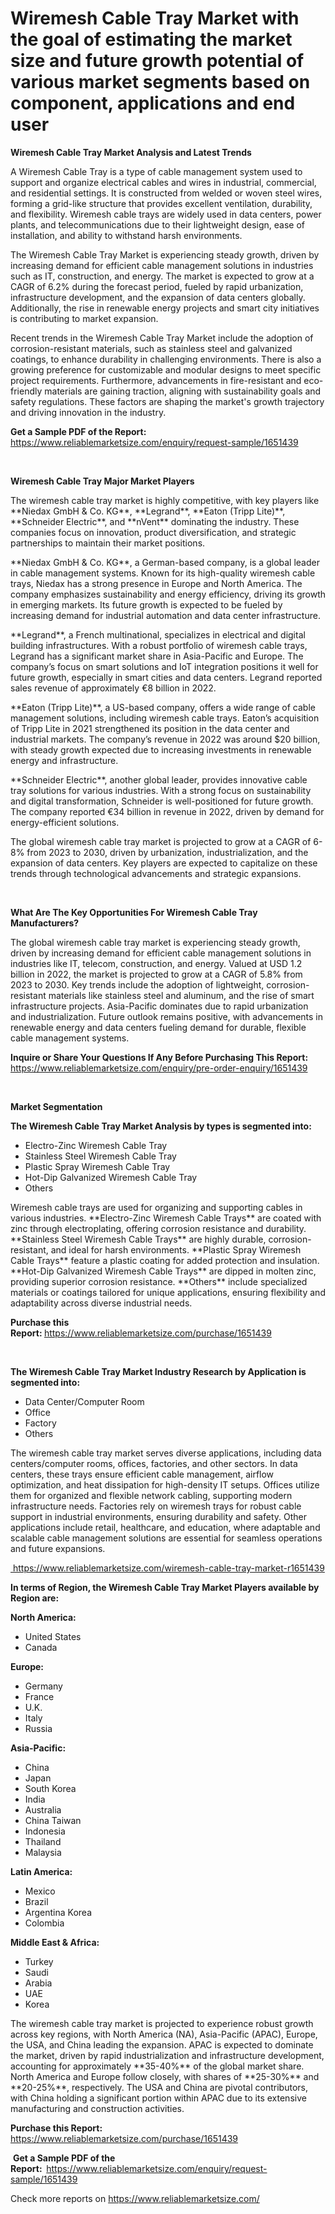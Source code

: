 <p><h1>Wiremesh Cable Tray Market with the goal of estimating the market size and future growth potential of various market segments based on component, applications and end user</h1></p><p><strong>Wiremesh Cable Tray Market Analysis and Latest Trends</strong></p>
<p><p>A Wiremesh Cable Tray is a type of cable management system used to support and organize electrical cables and wires in industrial, commercial, and residential settings. It is constructed from welded or woven steel wires, forming a grid-like structure that provides excellent ventilation, durability, and flexibility. Wiremesh cable trays are widely used in data centers, power plants, and telecommunications due to their lightweight design, ease of installation, and ability to withstand harsh environments.</p><p>The Wiremesh Cable Tray Market is experiencing steady growth, driven by increasing demand for efficient cable management solutions in industries such as IT, construction, and energy. The market is expected to grow at a CAGR of 6.2% during the forecast period, fueled by rapid urbanization, infrastructure development, and the expansion of data centers globally. Additionally, the rise in renewable energy projects and smart city initiatives is contributing to market expansion.</p><p>Recent trends in the Wiremesh Cable Tray Market include the adoption of corrosion-resistant materials, such as stainless steel and galvanized coatings, to enhance durability in challenging environments. There is also a growing preference for customizable and modular designs to meet specific project requirements. Furthermore, advancements in fire-resistant and eco-friendly materials are gaining traction, aligning with sustainability goals and safety regulations. These factors are shaping the market's growth trajectory and driving innovation in the industry.</p></p>
<p><strong>Get a Sample PDF of the Report:&nbsp;</strong> <a href="https://www.reliablemarketsize.com/enquiry/request-sample/1651439?utm_campaign=1884&utm_medium=2&utm_source=Github&utm_content=ia&utm_term=25012025&utm_id=wiremesh-cable-tray">https://www.reliablemarketsize.com/enquiry/request-sample/1651439</a></p>
<p>&nbsp;</p>
<p><strong>Wiremesh Cable Tray Major Market Players</strong></p>
<p><p>The wiremesh cable tray market is highly competitive, with key players like **Niedax GmbH & Co. KG**, **Legrand**, **Eaton (Tripp Lite)**, **Schneider Electric**, and **nVent** dominating the industry. These companies focus on innovation, product diversification, and strategic partnerships to maintain their market positions.</p><p>**Niedax GmbH & Co. KG**, a German-based company, is a global leader in cable management systems. Known for its high-quality wiremesh cable trays, Niedax has a strong presence in Europe and North America. The company emphasizes sustainability and energy efficiency, driving its growth in emerging markets. Its future growth is expected to be fueled by increasing demand for industrial automation and data center infrastructure.</p><p>**Legrand**, a French multinational, specializes in electrical and digital building infrastructures. With a robust portfolio of wiremesh cable trays, Legrand has a significant market share in Asia-Pacific and Europe. The company’s focus on smart solutions and IoT integration positions it well for future growth, especially in smart cities and data centers. Legrand reported sales revenue of approximately €8 billion in 2022.</p><p>**Eaton (Tripp Lite)**, a US-based company, offers a wide range of cable management solutions, including wiremesh cable trays. Eaton’s acquisition of Tripp Lite in 2021 strengthened its position in the data center and industrial markets. The company’s revenue in 2022 was around $20 billion, with steady growth expected due to increasing investments in renewable energy and infrastructure.</p><p>**Schneider Electric**, another global leader, provides innovative cable tray solutions for various industries. With a strong focus on sustainability and digital transformation, Schneider is well-positioned for future growth. The company reported €34 billion in revenue in 2022, driven by demand for energy-efficient solutions.</p><p>The global wiremesh cable tray market is projected to grow at a CAGR of 6-8% from 2023 to 2030, driven by urbanization, industrialization, and the expansion of data centers. Key players are expected to capitalize on these trends through technological advancements and strategic expansions.</p></p>
<p>&nbsp;</p>
<p><strong>What Are The Key Opportunities For Wiremesh Cable Tray Manufacturers?</strong></p>
<p><p>The global wiremesh cable tray market is experiencing steady growth, driven by increasing demand for efficient cable management solutions in industries like IT, telecom, construction, and energy. Valued at USD 1.2 billion in 2022, the market is projected to grow at a CAGR of 5.8% from 2023 to 2030. Key trends include the adoption of lightweight, corrosion-resistant materials like stainless steel and aluminum, and the rise of smart infrastructure projects. Asia-Pacific dominates due to rapid urbanization and industrialization. Future outlook remains positive, with advancements in renewable energy and data centers fueling demand for durable, flexible cable management systems.</p></p>
<p><strong>Inquire or Share Your Questions If Any Before Purchasing This Report:</strong> <a href="https://www.reliablemarketsize.com/enquiry/pre-order-enquiry/1651439?utm_campaign=1884&utm_medium=2&utm_source=Github&utm_content=ia&utm_term=25012025&utm_id=wiremesh-cable-tray">https://www.reliablemarketsize.com/enquiry/pre-order-enquiry/1651439</a></p>
<p>&nbsp;</p>
<p><strong>Market Segmentation</strong></p>
<p><strong>The Wiremesh Cable Tray Market Analysis by types is segmented into:</strong></p>
<p><ul><li>Electro-Zinc Wiremesh Cable Tray</li><li>Stainless Steel Wiremesh Cable Tray</li><li>Plastic Spray Wiremesh Cable Tray</li><li>Hot-Dip Galvanized Wiremesh Cable Tray</li><li>Others</li></ul></p>
<p><p>Wiremesh cable trays are used for organizing and supporting cables in various industries. **Electro-Zinc Wiremesh Cable Trays** are coated with zinc through electroplating, offering corrosion resistance and durability. **Stainless Steel Wiremesh Cable Trays** are highly durable, corrosion-resistant, and ideal for harsh environments. **Plastic Spray Wiremesh Cable Trays** feature a plastic coating for added protection and insulation. **Hot-Dip Galvanized Wiremesh Cable Trays** are dipped in molten zinc, providing superior corrosion resistance. **Others** include specialized materials or coatings tailored for unique applications, ensuring flexibility and adaptability across diverse industrial needs.</p></p>
<p><strong>Purchase this Report:&nbsp;</strong><a href="https://www.reliablemarketsize.com/purchase/1651439?utm_campaign=1884&utm_medium=2&utm_source=Github&utm_content=ia&utm_term=25012025&utm_id=wiremesh-cable-tray">https://www.reliablemarketsize.com/purchase/1651439</a></p>
<p>&nbsp;</p>
<p><strong>The Wiremesh Cable Tray Market Industry Research by Application is segmented into:</strong></p>
<p><ul><li>Data Center/Computer Room</li><li>Office</li><li>Factory</li><li>Others</li></ul></p>
<p><p>The wiremesh cable tray market serves diverse applications, including data centers/computer rooms, offices, factories, and other sectors. In data centers, these trays ensure efficient cable management, airflow optimization, and heat dissipation for high-density IT setups. Offices utilize them for organized and flexible network cabling, supporting modern infrastructure needs. Factories rely on wiremesh trays for robust cable support in industrial environments, ensuring durability and safety. Other applications include retail, healthcare, and education, where adaptable and scalable cable management solutions are essential for seamless operations and future expansions.</p></p>
<p><a href="https://www.reliablemarketsize.com/wiremesh-cable-tray-market-r1651439?utm_campaign=1884&utm_medium=2&utm_source=Github&utm_content=ia&utm_term=25012025&utm_id=wiremesh-cable-tray">&nbsp;https://www.reliablemarketsize.com/wiremesh-cable-tray-market-r1651439</a></p>
<p><strong>In terms of Region, the Wiremesh Cable Tray Market Players available by Region are:</strong></p>
<p>
    <p> <strong> North America: </strong>
        <ul>
            <li>United States</li>
            <li>Canada</li>
        </ul>
        </p> 
    <p> <strong> Europe: </strong>
        <ul>
            <li>Germany</li>
            <li>France</li>
            <li>U.K.</li>
            <li>Italy</li>
            <li>Russia</li>
        </ul>
        </p> 
    <p> <strong> Asia-Pacific: </strong>
        <ul>
            <li>China</li>
            <li>Japan</li>
            <li>South Korea</li>
            <li>India</li>
            <li>Australia</li>
            <li>China Taiwan</li>
            <li>Indonesia</li>
            <li>Thailand</li>
            <li>Malaysia</li>
        </ul>
        </p> 
    <p> <strong> Latin America: </strong>
        <ul>
            <li>Mexico</li>
            <li>Brazil</li>
            <li>Argentina Korea</li>
            <li>Colombia</li>
        </ul>
        </p> 
    <p> <strong> Middle East & Africa: </strong>
        <ul>
            <li>Turkey</li>
            <li>Saudi</li>
            <li>Arabia</li>
            <li>UAE</li>
            <li>Korea</li>
        </ul>
    </p>
    </p>
<p><p>The wiremesh cable tray market is projected to experience robust growth across key regions, with North America (NA), Asia-Pacific (APAC), Europe, the USA, and China leading the expansion. APAC is expected to dominate the market, driven by rapid industrialization and infrastructure development, accounting for approximately **35-40%** of the global market share. North America and Europe follow closely, with shares of **25-30%** and **20-25%**, respectively. The USA and China are pivotal contributors, with China holding a significant portion within APAC due to its extensive manufacturing and construction activities.</p></p>
<p><strong>Purchase this Report: </strong><a href="https://www.reliablemarketsize.com/purchase/1651439?utm_campaign=1884&utm_medium=2&utm_source=Github&utm_content=ia&utm_term=25012025&utm_id=wiremesh-cable-tray">https://www.reliablemarketsize.com/purchase/1651439</a></p>
<p>&nbsp;<strong>Get a Sample PDF of the Report:&nbsp;&nbsp;</strong><a href="https://www.reliablemarketsize.com/enquiry/request-sample/1651439?utm_campaign=1884&utm_medium=2&utm_source=Github&utm_content=ia&utm_term=25012025&utm_id=wiremesh-cable-tray">https://www.reliablemarketsize.com/enquiry/request-sample/1651439</a></p>
<p><strong></strong></p>
<p>Check more reports on <a href="https://www.reliablemarketsize.com/?utm_campaign=1884&utm_medium=2&utm_source=Github&utm_content=ia&utm_term=25012025&utm_id=wiremesh-cable-tray">https://www.reliablemarketsize.com/</a></p>